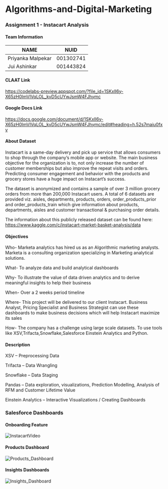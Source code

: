 # Algorithms-and-Digital-Marketing


### Assignment 1 - Instacart Analysis

#### Team Information

| NAME              |     NUID        |
|------------------ |-----------------|
| Priyanka Malpekar |   001302741     |
|   Jui Ashinkar    |   001443824     |


#### CLAAT Link
https://codelabs-preview.appspot.com/?file_id=1SKxlI6y-X65zH0lmVIVqLOL_kvD5cUYwJsmW4FJhymc

#### Google Docs Link
https://docs.google.com/document/d/1SKxlI6y-X65zH0lmVIVqLOL_kvD5cUYwJsmW4FJhymc/edit#heading=h.52s7maiu0fxv

#### About Dataset

Instacart is a same-day delivery and pick up service that allows consumers to shop through the company’s mobile app or website.
The main business objective for the organization is to, not only increase the number of customer memberships but also improve the repeat visits and orders. Predicting consumer engagement and behavior with the products and grocery stores have a huge impact on Instacart’s success.

The dataset is anonymized and contains a sample of over 3 million grocery orders from more than 200,000 Instacart users.
A total of 6 datasets  are provided viz. aisles, departments, products, orders, order_products_prior and order_products_train which give information about products, departments, aisles and customer transactional & purchasing order details.

The information about this publicly released dataset can be found here:
https://www.kaggle.com/c/instacart-market-basket-analysis/data 

#### Objectives

Who- Marketa analytics has hired us as an Algorithmic marketing analysts. Marketa is a consulting organization specializing in Marketing analytical solutions. 

What- To analyze data and build analytical dashboards 
			
Why- To illustrate the value of data driven analytics and to derive meaningful insights to help their business

When- Over a 2 weeks period timeline 

Where- This project will be delivered to our client Instacart. Business Analyst, Pricing Specialist and Business Strategist can use these dashboards to make business decisions which will help Instacart maximize its sales

How- The company has a challenge using large scale datasets.
To use tools like XSV,Trifacta,Snowflake,Salesforce Einstein Analytics and Python. 


#### Description

XSV – Preprocessing Data

Trifacta – Data Wrangling

Snowflake – Data Staging

Pandas – Data exploration, visualizations, Prediction Modelling, Analysis of RFM and Customer Lifetime Value

Einstein Analytics – Interactive Visualizations / Creating Dashboards

### Salesforce Dashboards

#### Onboarding Feature

![InstacartVideo](https://user-images.githubusercontent.com/59594174/84546697-e3e70f80-accf-11ea-9d4a-251c613fdc56.PNG)

#### Products Dashboard

![Products_Dashboard](https://user-images.githubusercontent.com/59594174/84546714-e9445a00-accf-11ea-98e6-d94fb2daaa88.png)

#### Insights Dashboards

![Insights_Dashboard](https://user-images.githubusercontent.com/59594174/84546725-f2352b80-accf-11ea-97f6-ba314c8e1150.png)



